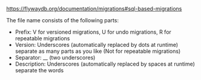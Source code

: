 <!-- SPDX-License-Identifier: MIT --->
https://flywaydb.org/documentation/migrations#sql-based-migrations

The file name consists of the following parts:

- Prefix: V for versioned migrations, U for undo migrations, R for repeatable migrations
- Version: Underscores (automatically replaced by dots at runtime) separate as many parts as you like (Not for repeatable migrations)
- Separator: __ (two underscores)
- Description: Underscores (automatically replaced by spaces at runtime) separate the words
